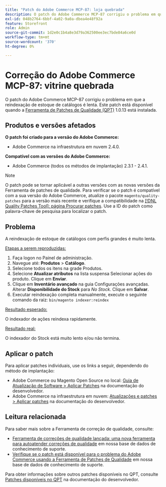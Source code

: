 ```yaml
---
title: "Patch do Adobe Commerce MCP-87: loja quebrada"
description: O patch do Adobe Commerce MCP-87 corrigiu o problema em que a reindexação de estoque de catálogos é lenta. Este patch está disponível quando a [Ferramenta de correções de qualidade (QPT)](/help/announcements/adobe-commerce-announcements/magento-quality-patches-released-new-tool-to-self-serve-quality-patches.md) 1.0.13 está instalada.
exl-id: 048b2764-6bbf-4a02-9a0a-dbea4e48f92a
feature: Storefront
role: Admin
source-git-commit: 1d2e0c1b4a8e3d79a362500ee3ec7bde84a6ce0d
workflow-type: tm+mt
source-wordcount: '370'
ht-degree: 0%

---
```


# Correção do Adobe Commerce MCP-87: vitrine quebrada

O patch do Adobe Commerce MCP-87 corrigiu o problema em que a reindexação de estoque de catálogos é lenta. Este patch está disponível quando a [Ferramenta de Patches de Qualidade (QPT)](/help/announcements/adobe-commerce-announcements/magento-quality-patches-released-new-tool-to-self-serve-quality-patches.md) 1.0.13 está instalada.

## Produtos e versões afetados

**O patch foi criado para a versão do Adobe Commerce:**

* Adobe Commerce na infraestrutura em nuvem 2.4.0.

**Compatível com as versões do Adobe Commerce:**

* Adobe Commerce (todos os métodos de implantação) 2.3.1 - 2.4.1.

>[!NOTE]
>
>O patch pode se tornar aplicável a outras versões com as novas versões da Ferramenta de patches de qualidade. Para verificar se o patch é compatível com a sua versão do Adobe Commerce, atualize o pacote `magento/quality-patches` para a versão mais recente e verifique a compatibilidade na [[!DNL Quality Patches Tool]: página Procurar patches](https://devdocs.magento.com/quality-patches/tool.html#patch-grid). Use a ID do patch como palavra-chave de pesquisa para localizar o patch.

## Problema

A reindexação de estoque de catálogos com perfis grandes é muito lenta.

<u>Etapas a serem reproduzidas:</u>

1. Faça logon no Painel de administração.
1. Navegue até: **Produtos** > **Catálogo**.
1. Selecione todos os itens na grade Produtos.
1. Selecione **Atualizar atributos** na lista suspensa Selecionar ações do produto. Clique em **Enviar**.
1. Clique em **Inventário avançado** na guia Configurações avançadas. Alterar **Disponibilidade do Stock** para *No Stock*. Clique em **Salvar**.
1. Executar reindexação completa manualmente, execute o seguinte comando da raiz: `bin/magento indexer:reindex`

<u>Resultado esperado:</u>

O indexador de ações reindexa rapidamente.

<u>Resultado real:</u>

O indexador do Stock está muito lento e/ou não termina.

## Aplicar o patch

Para aplicar patches individuais, use os links a seguir, dependendo do método de implantação:

* Adobe Commerce ou Magento Open Source no local: [Guia de Atualização de Software > Aplicar Patches](https://devdocs.magento.com/guides/v2.4/comp-mgr/patching/mqp.html) na documentação do desenvolvedor.
* Adobe Commerce na infraestrutura em nuvem: [Atualizações e patches > Aplicar patches](https://devdocs.magento.com/cloud/project/project-patch.html) na documentação do desenvolvedor.

## Leitura relacionada

Para saber mais sobre a Ferramenta de correção de qualidade, consulte:

* [Ferramenta de correções de qualidade lançada: uma nova ferramenta para autoatender correções de qualidade](/help/announcements/adobe-commerce-announcements/magento-quality-patches-released-new-tool-to-self-serve-quality-patches.md) em nossa base de dados de conhecimento de suporte.
* [Verifique se o patch está disponível para o problema do Adobe Commerce usando a Ferramenta de Patches de Qualidade](/help/support-tools/patches-available-in-qpt-tool/check-patch-for-magento-issue-with-magento-quality-patches.md) em nossa base de dados de conhecimento de suporte.

Para obter informações sobre outros patches disponíveis no QPT, consulte [Patches disponíveis no QPT](https://devdocs.magento.com/quality-patches/tool.html#patch-grid) na documentação do desenvolvedor.
